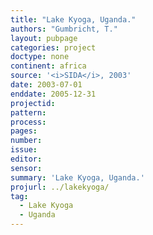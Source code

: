```yaml
---
title: "Lake Kyoga, Uganda."
authors: "Gumbricht, T."
layout: pubpage
categories: project
doctype: none
continent: africa
source: '<i>SIDA</i>, 2003'
date: 2003-07-01
enddate: 2005-12-31
projectid:
pattern:
process:
pages:
number:
issue:
editor:
sensor:
summary: 'Lake Kyoga, Uganda.'
projurl: ../lakekyoga/
tag:
  - Lake Kyoga
  - Uganda
---
```


